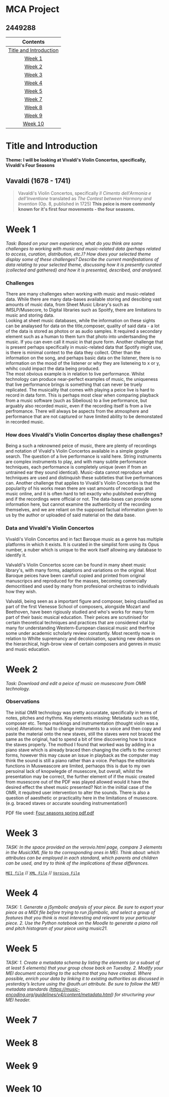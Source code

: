 
# MCA Project
## 2449288

| Contents |
| :------: |
| [Title and Introduction](https://github.com/2449288/MCA-2022/blob/master/README.md#title-and-introduction)|
| [Week 1](https://github.com/2449288/MCA-2022/blob/master/README.md#week-1) |
| [Week 2](https://2449288.github.io/MCA-2022/#week-2) |
| [Week 3](https://2449288.github.io/MCA-2022/#week-3) |
| [Week 4](https://github.com/2449288/MCA-2022/blob/master/README.md#week-4) |
| [Week 5](https://github.com/2449288/MCA-2022/blob/master/README.md#week-5)|
| [Week 7](https://github.com/2449288/MCA-2022/blob/master/README.md#week-7) |
| [Week 8](https://github.com/2449288/MCA-2022/blob/master/README.md#week-8)|
| [Week 9](https://github.com/2449288/MCA-2022/blob/master/README.md#week-9) |
| [Week 10](https://github.com/2449288/MCA-2022/blob/master/README.md#week-10) |


# **Title and Introduction**

**Theme:  I will be looking at Vivaldi's Violin Concertos, specifically, Vivaldi's Four Seasons**

## Vavaldi (1678 - 1741)
>Vavaldi's Violin Concertos, specifically _Il Cimento dell'Armonia e dell'Inventione_ translated as _The Contest between Harmony and Invention_ (Op. 8, published in 1725) **This peice is more commonly known for it's first four movements - the four seasons.**  


# Week 1
*Task: Based on your own experience, what do you think are some challenges to working with music and music-related data (perhaps related to access, curation, distribution, etc.)? 
How does your selected theme display some of these challenges? 
Describe the current manifestations of data relating to your selected theme, discussing how it is presently curated (collected and gathered) and how it is presented, described, and analysed.*
### Challenges
There are many challenges when working with music and music-related data.  While there are many data-bases available storing and descibing vast amounts of music data, from Sheet Music Library's such as IMSLP/Musecore, to Digital libraries such as Spoitfy, there are limitations to music and storing data.  
Looking at sheet music databases, while the information on these sights can be analaysed for data on the title,composer, quality of said data - a lot of the data is stored as photos or as audio samples.  It required a secondary element such as a human to them turn that photo into undertsanding the music.  If you can even call it music in that pure form. 
Another challenge that is present perhaps specifically in music-related data that Spotify might use, is there is minimal context to the data they collect. Other than the information on the song, and perhaps basic data on the listener, there is no information on the mood of the listener or why they are listeneing to x or y, whihc could impact the data being produced.  
The most obvious example is in relation to live performance. Whilst technology can produce near-perfect examples of music, the uniqueness that live performance brings is something that can never be truely replicated.  The musicality that comes with playing a peice live is hard to record in data form. This is perhaps most clear when comparing playback from a music software (such as Sibelious) to a live performance, but arguably also recorded music, even if the recording itself is from a live perfromance.  There will always be aspects from the atmosphere and performance that are not captured or have limited ability to be demonstated in recorded music. 

### How does Vivaldi's Violin Concertos display these challenges?
Being a such a reknowned peice of music, there are plenty of recordings and notation of Vivald's Violin Concertos available in a simple google search.  The question of a live performance is vaild here. String instruments are complex instruments to play, and with many subtle performance techniques, each performance is completely unique (even if from an untrained ear they sound identical).  Music-data cannot reproduce what techniques are used and distinquish these subtleties that live performances can. 
Another challenge that applies to Vivaldi's Violin Concertos is that the popularity of his works mean there are vast amounts of recordings and music online, and it is often hard to tell exactly who published everything and if the recordings were official or not.  The data-bases can provide some information here, but cannot examine the authenticity of the recording themselves, and we are reliant on the supposed factual information given to us by the author or uploaded of said material on the data base.

### Data and Vivaldi's Violin Concertos
Vivaldi's Violin Concertos and in fact Baroque music as a genre has multiple platforms in which it exists.  It is curated in the simplist form using its Opus number, a nuber which is unique to the work itself allowing any database to identify it.

Valvaldi's Violin Concertos score can be found in many sheet music library's, with many forms, adaptions and variations on the original. Most Baroque peices have been carefull copied and printed from original manuscripcs and reproduced for the masses, becoming comercially democritised and used by many from profesional orchestras to individuals how they wish.  

Valvaldi, being seen as a important figure and composer, being classified as part of the first Vienesse School of composers, alongside Mozart and Beethoven, have been rigiously studied and who's works for many form part of their basic musical education.  Their peices are scrutinised for certain theoretical techniques and practices that are considered vital by many for understanding Western-European classical music and therfroe some under academic scholarly review constantly.  Most recently now in relation to Whilte supremancy and decoloisation, sparking new debates on the hierarchical, high-brow view of certain composers and genres in music and music education.  

# Week 2 
*Task: Download and edit a peice of music on musescore from OMR technology.*

### Observations
The initial OMR technology was pretty accuratate, specifically in terms of notes, pitches and rhythms. 
Key elements missing: Metadata such as title, composer etc.  Tempo markings and instrumentation (thought violin was a voice) 
Alterations:  had to change instruments to a  voice and then copy and paste the material onto the new staves, still the staves were not braced the same as the original, had to spend a bit of time discovering how to brace the staves properly.  The mothod I found that worked was by adding in a piano stave which is already braced then changing the cleffs to the correct forms, however this may cause an issue in playback as the computer may think the sound is still a piano rather than a voice.  Perhaps the editorials functions in Musweascore are limited, perhaops this is due to  my own persoinal lack of knopwlegde of musescore, but overall, whilst the presentation may be correct, the further element of if the music created from musescore out of the PDF was played allowed would it have the desired effect the sheet music presented?  Not in the iniitial case of the OMR, it requitred user intervention to alter the sounds.  There is also a question of aaesthetic or practicality here in the limitations of musescore.  (e.g. braced staves or accurate sounding instrumentation!)

PDF file used: [Four seasons spring pdf.pdf](https://github.com/2449288/MCA-2022/files/9686016/Four.seasons.spring.pdf.pdf)


# Week 3
*TASK:  In the space provided on the verovio.html page, compare 3 elements in the MusicXML file to the corresponding ones in MEI. Think about: which attributes can be employed in each standard, which parents and children can be used, and try to think of the implications of these differences.* 

[`MEI file`](https://github.com/2449288/MCA-2022/blob/master/data/fourseasons.mei) // [`XML File`](https://github.com/2449288/MCA-2022/blob/master/data/four%20seasons.musicxml) //
[`Veroivo File`](https://github.com/2449288/MCA-2022/blob/master/verovio.html)


# Week 4
*TASK: 1. Generate a jSymbolic analysis of your piece. Be sure to export your piece as a MIDI file before trying to run jSymbolic, and select a group of features that you think is most interesting and relevant to your particular piece.
2. Use the Python notebook on the Moodle to generate a piano roll and pitch histogram of your piece using music21.*



# Week 5
*TASK: 1. Create a metadata schema by listing the elements (or a subset of at least 5 elements) that your group chose back on Tuesday.
2. Modify your MEI document according to the schema that you have created. Where possible, enrich your data by linking it to existing authorities as discussed in yesterday’s lecture using the @auth.uri attribute. Be sure to follow the MEI metadata standards (https://music-encoding.org/guidelines/v4/content/metadata.html) for structuring your MEI header.*



# Week 7



# Week 8




# Week 9 




# Week 10
